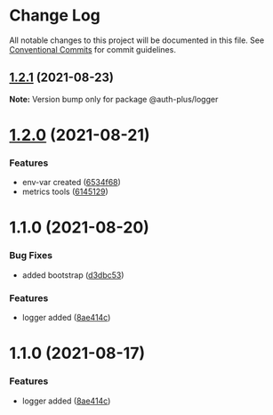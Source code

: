 # Change Log

All notable changes to this project will be documented in this file.
See [Conventional Commits](https://conventionalcommits.org) for commit guidelines.

## [1.2.1](https://github.com/auth-plus/auth-plus-tools/compare/@auth-plus/logger@1.2.0...@auth-plus/logger@1.2.1) (2021-08-23)

**Note:** Version bump only for package @auth-plus/logger





# [1.2.0](https://github.com/auth-plus/auth-plus-tools/compare/@auth-plus/logger@1.1.0...@auth-plus/logger@1.2.0) (2021-08-21)


### Features

* env-var created ([6534f68](https://github.com/auth-plus/auth-plus-tools/commit/6534f6887adaed18b3b60fd6a65f290a3838bc30))
* metrics tools ([6145129](https://github.com/auth-plus/auth-plus-tools/commit/6145129cb3140dea3c4a642275064f7f02993fd6))





# 1.1.0 (2021-08-20)


### Bug Fixes

* added bootstrap ([d3dbc53](https://github.com/auth-plus/auth-plus-tools/commit/d3dbc533bece07ffde8ecfac57c143aa3cf71eea))


### Features

* logger added ([8ae414c](https://github.com/auth-plus/auth-plus-tools/commit/8ae414c6967953377cfd5089f7b1320bb49c8e37))





# 1.1.0 (2021-08-17)


### Features

* logger added ([8ae414c](https://github.com/auth-plus/auth-plus-tools/commit/8ae414c6967953377cfd5089f7b1320bb49c8e37))
